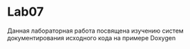 # Lab07
Данная лабораторная работа посвящена изучению систем документирования исходного кода на примере Doxygen
